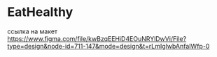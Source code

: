 # EatHealthy

ссылка на макет https://www.figma.com/file/kwBzqEEHiD4EOuNRYlDwVi/File?type=design&node-id=711-147&mode=design&t=rLmIglwbAnfaIWfp-0
